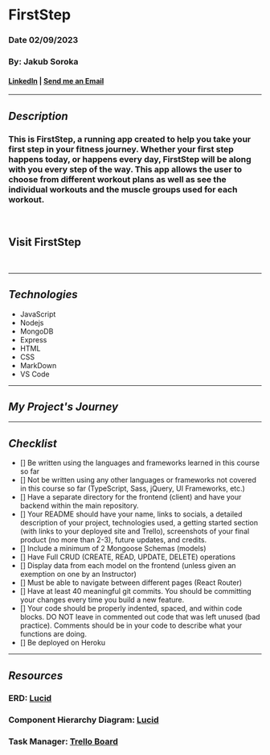 # **FirstStep**
### Date 02/09/2023
### By: Jakub Soroka
#### [LinkedIn](https://www.linkedin.com/in/jakubsoroka) | [Send me an Email](mailto:jsorokaGIS@gmail.com)
***
## ***Description***
###  This is FirstStep, a running app created to help you take your first step in your fitness journey. Whether your first step happens today, or happens every day, FirstStep will be along with you every step of the way. This app allows the user to choose from different workout plans as well as see the individual workouts and the muscle groups used for each workout.
<br/>

## Visit FirstStep

<br/>

***
## ***Technologies***
* JavaScript
* Nodejs
* MongoDB
* Express
* HTML
* CSS
* MarkDown
* VS Code
***

## ***My Project's Journey*** ##

***
## ***Checklist***
* [] Be written using the languages and frameworks learned in this course so far
* [] Not be written using any other languages or frameworks not covered in this course so far (TypeScript, Sass, jQuery, UI Frameworks, etc.)
* [] Have a separate directory for the frontend (client) and have your backend within the main repository.
* [] Your README should have your name, links to socials, a detailed description of your project, technologies used, a getting started section (with links to your deployed site and Trello), screenshots of your final product (no more than 2-3), future updates, and credits.
* [] Include a minimum of 2 Mongoose Schemas (models)
* [] Have Full CRUD (CREATE, READ, UPDATE, DELETE) operations
* [] Display data from each model on the frontend (unless given an exemption on one by an Instructor)
* [] Must be able to navigate between different pages (React Router)
* [] Have at least 40 meaningful git commits. You should be committing your changes every time you build a new feature.
* [] Your code should be properly indented, spaced, and within code blocks. DO NOT leave in commented out code that was left unused (bad practice). Comments should be in your code to describe what your functions are doing.
* [] Be deployed on Heroku
***
## ***Resources*** #

### ERD: [Lucid](https://lucid.app/lucidchart/1306e49c-b848-4ab8-beb8-ec7569b23a67/edit?viewport_loc=-75%2C16%2C1973%2C918%2C0_0&invitationId=inv_c1a55af3-377d-4167-b1fa-c3afbc8f7e1d)
### Component Hierarchy Diagram: [Lucid](https://lucid.app/lucidchart/1873be0b-c9ae-4601-9a69-433699a1bd2f/edit?viewport_loc=258%2C6%2C1491%2C820%2C0_0&invitationId=inv_4cacf55d-6e9e-4f1d-80e2-a6e5a2badae6)
### Task Manager: [Trello Board](https://trello.com/invite/b/q0tueNkl/ATTI6fadc506bb60fcbfeaa387ecd9db7fde42AE3B7D/firststep)